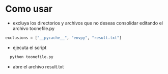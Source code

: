 # Como usar

* excluya los directorios y archivos que no deseas consolidar editando el archivo toonefile.py
```python
exclusions = ["__pycache__", "envpy", "result.txt"]
```

* ejecuta el script
```python
  python toonefile.py
```
* abre el archivo result.txt

